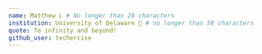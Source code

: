 ```yaml
---
name: Matthew L # No longer than 28 characters
institution: University of Delaware 🚩 # no longer than 58 characters
quote: To infinity and beyond!
github_user: techercise
---
```


